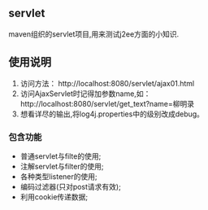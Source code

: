 ## servlet 
maven组织的servlet项目,用来测试j2ee方面的小知识.

## 使用说明

1. 访问方法： http://localhost:8080/servlet/ajax01.html
2. 访问AjaxServlet时记得加参数name,如： http://localhost:8080/servlet/get_text?name=柳明录
3. 想看详尽的输出,将log4j.properties中的级别改成debug。

### 包含功能

* 普通servlet与filte的使用;
* 注解servlet与filter的使用;
* 各种类型listener的使用;
* 编码过滤器(只对post请求有效);
* 利用cookie传递数据;